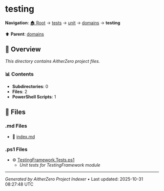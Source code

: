 # testing

**Navigation**: [🏠 Root](../../../../index.md) → [tests](../../../index.md) → [unit](../../index.md) → [domains](../index.md) → **testing**

⬆️ **Parent**: [domains](../index.md)

## 📖 Overview

*This directory contains AitherZero project files.*

### 📊 Contents

- **Subdirectories**: 0
- **Files**: 2
- **PowerShell Scripts**: 1

## 📄 Files

### .md Files

- 📝 [index.md](./index.md)

### .ps1 Files

- ⚙️ [TestingFramework.Tests.ps1](./TestingFramework.Tests.ps1)
  - *Unit tests for TestingFramework module*

---

*Generated by AitherZero Project Indexer* • Last updated: 2025-10-31 08:27:48 UTC

